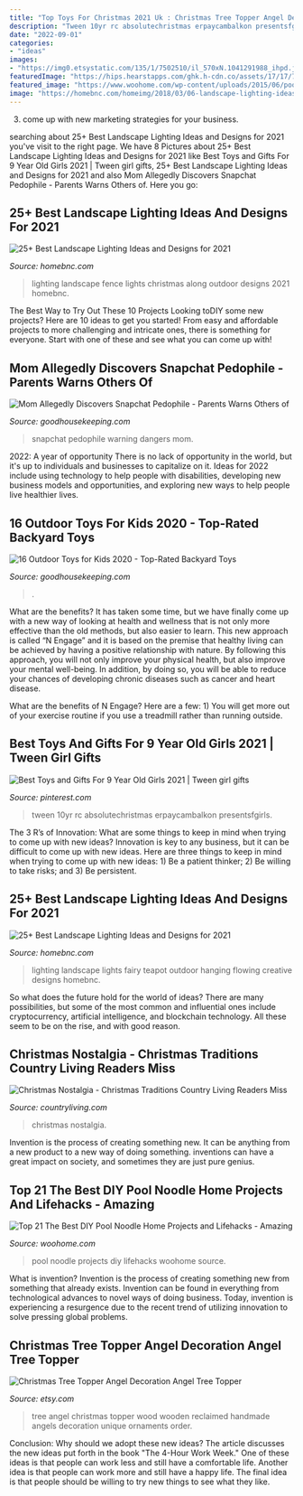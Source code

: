 ```yaml
---
title: "Top Toys For Christmas 2021 Uk : Christmas Tree Topper Angel Decoration Angel Tree Topper"
description: "Tween 10yr rc absolutechristmas erpaycambalkon presentsfgirls"
date: "2022-09-01"
categories:
- "ideas"
images:
- "https://img0.etsystatic.com/135/1/7502510/il_570xN.1041291988_ihpd.jpg"
featuredImage: "https://hips.hearstapps.com/ghk.h-cdn.co/assets/17/17/768x384/landscape-1493330582-mom-liveme.jpg?resize=1200:*"
featured_image: "https://www.woohome.com/wp-content/uploads/2015/06/pool-noodle-projects-woohome-21.jpg"
image: "https://homebnc.com/homeimg/2018/03/06-landscape-lighting-ideas-homebnc.jpg"
---
```



3. come up with new marketing strategies for your business.

	

		
searching about 25+ Best Landscape Lighting Ideas and Designs for 2021 you've visit to the right page. We have 8 Pictures about 25+ Best Landscape Lighting Ideas and Designs for 2021 like Best Toys and Gifts For 9 Year Old Girls 2021 | Tween girl gifts, 25+ Best Landscape Lighting Ideas and Designs for 2021 and also Mom Allegedly Discovers Snapchat Pedophile - Parents Warns Others of. Here you go:
		
    
## 25+ Best Landscape Lighting Ideas And Designs For 2021

<img loading=lazy src="https://homebnc.com/homeimg/2018/03/06-landscape-lighting-ideas-homebnc.jpg" onerror="this.onerror=null;this.src='https://tse1.mm.bing.net/th?id=OIP.KElCSG3VP81Mpbb4A3U5ZAHaJ4&amp;pid=15.1';" alt="25+ Best Landscape Lighting Ideas and Designs for 2021">

_Source: homebnc.com_

>lighting landscape fence lights christmas along outdoor designs 2021 homebnc. 

	

The Best Way to Try Out These 10 Projects
Looking toDIY some new projects? Here are 10 ideas to get you started! From easy and affordable projects to more challenging and intricate ones, there is something for everyone. Start with one of these and see what you can come up with!

    
## Mom Allegedly Discovers Snapchat Pedophile - Parents Warns Others Of

<img loading=lazy src="https://hips.hearstapps.com/ghk.h-cdn.co/assets/17/17/768x384/landscape-1493330582-mom-liveme.jpg?resize=1200:*" onerror="this.onerror=null;this.src='https://tse1.mm.bing.net/th?id=OIP.0XzhTHGqt3b_-xxl5xRSqgHaDt&amp;pid=15.1';" alt="Mom Allegedly Discovers Snapchat Pedophile - Parents Warns Others of">

_Source: goodhousekeeping.com_

>snapchat pedophile warning dangers mom. 

	

2022: A year of opportunity
There is no lack of opportunity in the world, but it's up to individuals and businesses to capitalize on it. Ideas for 2022 include using technology to help people with disabilities, developing new business models and opportunities, and exploring new ways to help people live healthier lives.

    
## 16 Outdoor Toys For Kids 2020 - Top-Rated Backyard Toys

<img loading=lazy src="https://hips.hearstapps.com/hmg-prod.s3.amazonaws.com/images/gh-052820-outdoor-toys-for-kids-1590700962.png?crop=0.495xw:0.990xh;0,0&amp;resize=640:*" onerror="this.onerror=null;this.src='https://tse2.mm.bing.net/th?id=OIP.PUgzuyuCLi8DJBOpeqzn7wHaHa&amp;pid=15.1';" alt="16 Outdoor Toys for Kids 2020 - Top-Rated Backyard Toys">

_Source: goodhousekeeping.com_

>. 

	

What are the benefits?
It has taken some time, but we have finally come up with a new way of looking at health and wellness that is not only more effective than the old methods, but also easier to learn. This new approach is called “N Engage” and it is based on the premise that healthy living can be achieved by having a positive relationship with nature.
By following this approach, you will not only improve your physical health, but also improve your mental well-being. In addition, by doing so, you will be able to reduce your chances of developing chronic diseases such as cancer and heart disease.

What are the benefits of N Engage? Here are a few: 
        1) You will get more out of your exercise routine if you use a treadmill rather than running outside.

    
## Best Toys And Gifts For 9 Year Old Girls 2021 | Tween Girl Gifts

<img loading=lazy src="https://i.pinimg.com/736x/8f/d1/d0/8fd1d090a49249ef3fa5bcb43b608323.jpg" onerror="this.onerror=null;this.src='https://tse4.mm.bing.net/th?id=OIP.BM-3LiKPSjRfWCGrIteGIwHaKX&amp;pid=15.1';" alt="Best Toys and Gifts For 9 Year Old Girls 2021 | Tween girl gifts">

_Source: pinterest.com_

>tween 10yr rc absolutechristmas erpaycambalkon presentsfgirls. 

	

The 3 R’s of Innovation: What are some things to keep in mind when trying to come up with new ideas?
Innovation is key to any business, but it can be difficult to come up with new ideas. Here are three things to keep in mind when trying to come up with new ideas: 1) Be a patient thinker; 2) Be willing to take risks; and 3) Be persistent.

    
## 25+ Best Landscape Lighting Ideas And Designs For 2021

<img loading=lazy src="https://homebnc.com/homeimg/2018/03/09-landscape-lighting-ideas-homebnc.jpg" onerror="this.onerror=null;this.src='https://tse4.mm.bing.net/th?id=OIP.JktB2A9yQ_OKpAZBfioz4AHaKL&amp;pid=15.1';" alt="25+ Best Landscape Lighting Ideas and Designs for 2021">

_Source: homebnc.com_

>lighting landscape lights fairy teapot outdoor hanging flowing creative designs homebnc. 

	

So what does the future hold for the world of ideas? There are many possibilities, but some of the most common and influential ones include cryptocurrency, artificial intelligence, and blockchain technology. All these seem to be on the rise, and with good reason.

    
## Christmas Nostalgia - Christmas Traditions Country Living Readers Miss

<img loading=lazy src="https://hips.hearstapps.com/clv.h-cdn.co/assets/16/46/2048x1024/landscape-1479411367-christmaspast.jpg?resize=1200:*" onerror="this.onerror=null;this.src='https://tse2.mm.bing.net/th?id=OIP.-bNTabmNaSWIijPpqAoDdQHaDt&amp;pid=15.1';" alt="Christmas Nostalgia - Christmas Traditions Country Living Readers Miss">

_Source: countryliving.com_

>christmas nostalgia. 

	

Invention is the process of creating something new. It can be anything from a new product to a new way of doing something. inventions can have a great impact on society, and sometimes they are just pure genius.

    
## Top 21 The Best DIY Pool Noodle Home Projects And Lifehacks - Amazing

<img loading=lazy src="https://www.woohome.com/wp-content/uploads/2015/06/pool-noodle-projects-woohome-21.jpg" onerror="this.onerror=null;this.src='https://tse4.mm.bing.net/th?id=OIP.sJUL1TbjKhpNdhxEMZt_YgHaNh&amp;pid=15.1';" alt="Top 21 The Best DIY Pool Noodle Home Projects and Lifehacks - Amazing">

_Source: woohome.com_

>pool noodle projects diy lifehacks woohome source. 

	

What is invention?
Invention is the process of creating something new from something that already exists. Invention can be found in everything from technological advances to novel ways of doing business. Today, invention is experiencing a resurgence due to the recent trend of utilizing innovation to solve pressing global problems.

    
## Christmas Tree Topper Angel Decoration Angel Tree Topper

<img loading=lazy src="https://img0.etsystatic.com/135/1/7502510/il_570xN.1041291988_ihpd.jpg" onerror="this.onerror=null;this.src='https://tse3.mm.bing.net/th?id=OIP.O7go71MRpiZeNNtr1bqCaAHaLG&amp;pid=15.1';" alt="Christmas Tree Topper Angel Decoration Angel Tree Topper">

_Source: etsy.com_

>tree angel christmas topper wood wooden reclaimed handmade angels decoration unique ornaments order. 

	

Conclusion: Why should we adopt these new ideas?
The article discusses the new ideas put forth in the book "The 4-Hour Work Week." One of these ideas is that people can work less and still have a comfortable life. Another idea is that people can work more and still have a happy life. The final idea is that people should be willing to try new things to see what they like.

